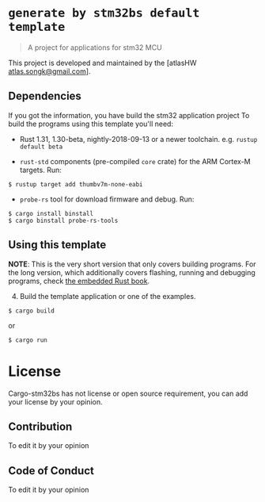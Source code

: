 # `generate by stm32bs default template`

> A project for applications for stm32 MCU

This project is developed and maintained by the [atlasHW <atlas.songk@gmail.com>].

## Dependencies

If you got the information, you have build the stm32 application project
To build the programs using this template you'll need:

- Rust 1.31, 1.30-beta, nightly-2018-09-13 or a newer toolchain. e.g. `rustup
  default beta`

- `rust-std` components (pre-compiled `core` crate) for the ARM Cortex-M
  targets. Run:

``` console
$ rustup target add thumbv7m-none-eabi
```

- `probe-rs` tool for download firmware and debug. Run:

``` console
$ cargo install binstall
$ cargo binstall probe-rs-tools
```

## Using this template

**NOTE**: This is the very short version that only covers building programs. For
the long version, which additionally covers flashing, running and debugging
programs, check [the embedded Rust book][book].

[book]: https://rust-embedded.github.io/book


4. Build the template application or one of the examples.

``` console
$ cargo build
```
or
``` console
$ cargo run
```

# License

Cargo-stm32bs has not license or open source requirement, you can add your license by your opinion.

## Contribution

To edit it by your opinion

## Code of Conduct

To edit it by your opinion
